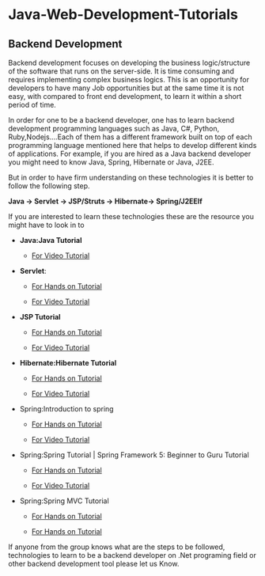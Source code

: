 # Java-Web-Development-Tutorials

## **Backend Development**

Backend development focuses on developing the business logic/structure of the software that runs on the server-side. It is time consuming and requires implementing complex business logics. This is an opportunity for developers to have many Job opportunities but at the same time it is not easy, with compared to front end development, to learn it within a short period of time. 

In order for one to be a backend developer, one has to learn backend development programming languages such as Java, C#, Python, Ruby,Nodejs....Each of them has a different framework built on top of each programming language mentioned here that helps to develop different kinds of applications. For example, if you are hired as a Java backend developer you might need to know Java, Spring, Hibernate or Java, J2EE. 

But in order to have firm understanding on these technologies it is better to follow the following step. 

   **Java -> Servlet -> JSP/Struts -> Hibernate-> Spring/J2EEIf**       

If you are interested to learn these technologies these are the resource you might have to look in to

* **Java:Java Tutorial** 
    * [For Video Tutorial](https://github.com/ethioclicks/Java-Web-Development-Tutorials/blob/main/JavaServlet.md)

* **Servlet**: 

   * [For Hands on Tutorial](https://github.com/ethioclicks/Java-Web-Development-Tutorials/blob/main/JavaServlet.md)

   * [For Video Tutorial](https://www.youtube.com/watch?v=FYe-keLCCG8&list=PLfUANuySIYNNkjgCHEFYbcND_ilAmf1it)


* **JSP Tutorial**
   * [For Hands on Tutorial](https://github.com/ethioclicks/Java-Web-Development-Tutorials/blob/main/Introduction_to_JSP.md)

   * [For Video Tutorial](https://www.youtube.com/watch?v=65VOvRu1v2g&list=PLfUANuySIYNMFFWkjqqd6toygvbVTfwyU)

* **Hibernate:Hibernate Tutorial**
    * [For Hands on Tutorial](https://github.com/ethioclicks/Java-Web-Development-Tutorials/blob/main/Hibernate.md)

   * [For Video Tutorial](https://www.youtube.com/watch?v=Jf0mAD3mbiw&list=PLfUANuySIYNO7dmckkcSOQY1PepmwdssE)

* Spring:Introduction to spring 

   * [For Hands on Tutorial](https://github.com/ethioclicks/Java-Web-Development-Tutorials/blob/main/Introduction_To_Spring_Framework.md)

   * [For Video Tutorial](https://www.youtube.com/watch?v=xdDc1F1nVhQ&list=PLfUANuySIYNP3rw-EuN_Onmmnx0V60wfW)

* Spring:Spring Tutorial | Spring Framework 5: Beginner to Guru Tutorial

   * [For Hands on Tutorial](https://github.com/ethioclicks/Java-Web-Development-Tutorials/blob/main/Spring.md)

   * [For Video Tutorial]()

* Spring:Spring MVC Tutorial

   * [For Hands on Tutorial](https://github.com/ethioclicks/Java-Web-Development-Tutorials/blob/main/Spring-MVC.md)
 
   * [For Hands on Tutorial](https://github.com/ethioclicks/Java-Web-Development-Tutorials/blob/main/Spring-MVC.md)

If anyone from the group knows what are the steps to be followed, technologies to learn to be a backend developer on .Net programing field or other backend development tool please let us Know.
